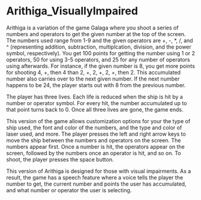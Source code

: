 # Arithiga_VisuallyImpaired

Arithiga is a variation of the game Galaga where you shoot a series of numbers and operators to get the given number at the top
of the screen. The numbers used range from 1-9 and the given operators are +, -, *, /, and ^ (representing addition, subtraction,
multiplcation, division, and the power symbol, respectively). You get 100 points for getting the number using 1 or 2 operators, 50 for using 3-5 operators, and 25 for any number
of operators using afterwards. For instance, if the given number is 8, you get more points for shooting 4, +, then 4 
than 2, +, 2, +, 2, +, then 2. This accumulated number also carries over to the next given number. If the next number happens to 
be 24, the player starts out with 8 from the previous number.

The player has three lives. Each life is reduced when the ship is hit by a number or operator symbol. For every hit, the
number accumulated up to that point turns back to 0. Once all three lives are gone, the game ends.

This version of the game allows customization options for your the type of ship used, the font and color of the numbers, and
the type and color of laser used, and more. The player presses the left and right arrow keys to move the ship between
the numbers and operators on the screen. The numbers appear first. Once a number is hit, the operators appear on the screen,
followed by the numbers once an operator is hit, and so on. To shoot, the player presses the space button.

This version of Arithiga is designed for those with visual impairments. As a result, the game has a speech feature where a voice
tells the player the number to get, the current number and points the user has accumulated, and what number or operator
the user is selecting.
